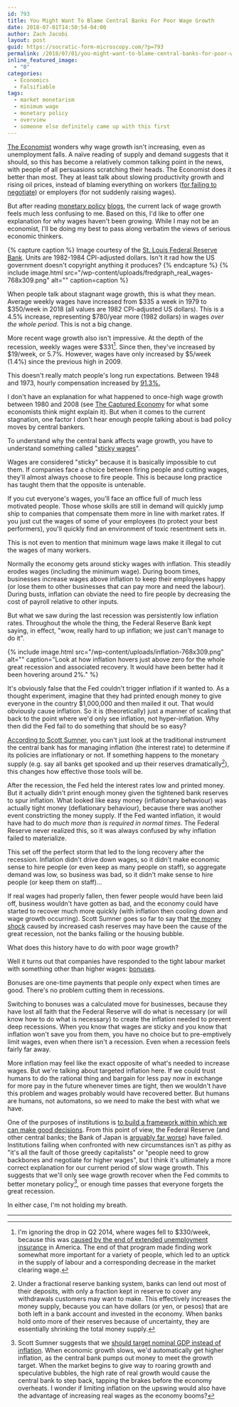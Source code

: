 ```yaml
---
id: 793
title: You Might Want To Blame Central Banks For Poor Wage Growth
date: 2018-07-01T14:50:54-04:00
author: Zach Jacobi
layout: post
guid: https://socratic-form-microscopy.com/?p=793
permalink: /2018/07/01/you-might-want-to-blame-central-banks-for-poor-wage-growth/
inline_featured_image:
  - "0"
categories:
  - Economics
  - Falsifiable
tags:
  - market monetarism
  - minimum wage
  - monetary policy
  - overview
  - someone else definitely came up with this first
---
```


<a href="https://www.economist.com/finance-and-economics/2018/06/30/the-rich-world-needs-higher-real-wage-growth">The Economist</a> wonders why wage growth isn't increasing, even as unemployment falls. A naïve reading of supply and demand suggests that it should, so this has become a relatively common talking point in the news, with people of all persuasions scratching their heads. The Economist does it better than most. They at least talk about slowing productivity growth and rising oil prices, instead of blaming everything on workers (<a href="https://www.ft.com/content/e1e6cc22-6ab2-11e8-8cf3-0c230fa67aec">for failing to negotiate</a>) or employers (for not suddenly raising wages).

But after reading <a href="http://www.themoneyillusion.com/">monetary policy</a> <a href="http://jpkoning.blogspot.com/">blogs</a>, the current lack of wage growth feels much less confusing to me. Based on this, I'd like to offer one explanation for why wages haven't been growing. While I may not be an economist, I'll be doing my best to pass along verbatim the views of serious economic thinkers.

<!--more-->

{% capture caption %}
Image courtesy of the <a href="https://fred.stlouisfed.org/series/LES1252881600Q">St. Louis Federal Reserve Bank</a>. Units are 1982-1984 CPI-adjusted dollars. Isn't it rad how the US government doesn't copyright anything it produces?
{% endcapture %}
{% include image.html src="/wp-content/uploads/fredgraph_real_wages-768x309.png" alt="" caption=caption %}

When people talk about stagnant wage growth, this is what they mean. Average weekly wages have increased from $335 a week in 1979 to $350/week in 2018 (all values are 1982 CPI-adjusted US dollars). This is a 4.5% increase, representing $780/year more (1982 dollars) in wages <em>over the whole period</em>. This is not a big change.

More recent wage growth also isn't impressive. At the depth of the recession, weekly wages were $331[^1]. Since then, they've increased by $19/week, or 5.7%. However, wages have only increased by $5/week (1.4%) since the previous high in 2009.

This doesn't really match people's long run expectations. Between 1948 and 1973, hourly compensation increased by <a href="https://www.epi.org/publication/charting-wage-stagnation/#Figure-2">91.3%.</a>

I don't have an explanation for what happened to once-high wage growth between 1980 and 2008 (see <a href="{{ site.baseurl }}/2018/06/25/book-review-the-captured-economy/">The Captured Economy</a> for what some economists think might explain it). But when it comes to the current stagnation, one factor I don't hear enough people talking about is bad policy moves by central bankers.

To understand why the central bank affects wage growth, you have to understand something called "<a href="https://www.richmondfed.org/~/media/richmondfedorg/publications/research/econ_focus/2013/q1/pdf/jargon_alert.pdf">sticky wages</a>".

Wages are considered "sticky" because it is basically impossible to cut them. If companies face a choice between firing people and cutting wages, they'll almost always choose to fire people. This is because long practice has taught them that the opposite is untenable.

If you cut everyone's wages, you'll face an office full of much less motivated people. Those whose skills are still in demand will quickly jump ship to companies that compensate them more in line with market rates. If you just cut the wages of some of your employees (to protect your best performers), you'll quickly find an environment of toxic resentment sets in.

This is not even to mention that minimum wage laws make it illegal to cut the wages of many workers.

Normally the economy gets around sticky wages with inflation. This steadily erodes wages (including the minimum wage). During boom times, businesses increase wages above inflation to keep their employees happy (or lose them to other businesses that can pay more and need the labour). During busts, inflation can obviate the need to fire people by decreasing the cost of payroll relative to other inputs.

But what we saw during the last recession was persistently low inflation rates. Throughout the whole the thing, the Federal Reserve Bank kept saying, in effect, "wow, really hard to up inflation; we just can't manage to do it".

{% include image.html src="/wp-content/uploads/inflation-768x309.png" alt="" caption="Look at how inflation hovers just above zero for the whole great recession and associated recovery. It would have been better had it been hovering around 2%." %}

It's obviously false that the Fed couldn't trigger inflation if it wanted to. As a thought experiment, imagine that they had printed enough money to give everyone in the country $1,000,000 and then mailed it out. That would obviously cause inflation. So it is (theoretically) just a manner of scaling that back to the point where we'd only see inflation, not hyper-inflation. Why then did the Fed fail to do something that should be so easy?

<a href="http://www.themoneyillusion.com/two-examples-of-low-interest-rate-monetary-policies/">According to Scott Sumner</a>, you can't just look at the traditional instrument the central bank has for managing inflation (the interest rate) to determine if its policies are inflationary or not. If something happens to the monetary supply (e.g. say all banks get spooked and up their reserves dramatically[^2]), this changes how effective those tools will be.

After the recession, the Fed held the interest rates low and printed money. But it actually didn't print enough money given the tightened bank reserves to spur inflation. What looked like easy money (inflationary behaviour) was actually tight money (deflationary behaviour), because there was another event constricting the money supply. If the Fed wanted inflation, it would have had to do <em>much more than is required in normal times</em>. The Federal Reserve never realized this, so it was always confused by why inflation failed to materialize.

This set off the perfect storm that led to the long recovery after the recession. Inflation didn't drive down wages, so it didn't make economic sense to hire people (or even keep as many people on staff), so aggregate demand was low, so business was bad, so it didn't make sense to hire people (or keep them on staff)…

If real wages had properly fallen, then fewer people would have been laid off, business wouldn't have gotten as bad, and the economy could have started to recover much more quickly (with inflation then cooling down and wage growth occurring). Scott Sumner goes so far to say that <a href="http://www.themoneyillusion.com/money-matters/">the money shock</a> caused by increased cash reserves may have been the cause of the great recession, not the banks failing or the housing bubble.

What does this history have to do with poor wage growth?

Well it turns out that companies have responded to the tight labour market with something other than higher wages: <a href="https://www.washingtonpost.com/news/on-leadership/wp/2018/01/18/why-many-companies-are-giving-bonuses-not-raises-after-the-new-tax-cuts/?noredirect=on&amp;utm_term=.02a26cf11f30">bonuses</a>.

Bonuses are one-time payments that people only expect when times are good. There's no problem cutting them in recessions.

Switching to bonuses was a calculated move for businesses, because they have lost all faith that the Federal Reserve will do what is necessary (or will know how to do what is necessary) to create the inflation needed to prevent deep recessions. When you know that wages are sticky and you know that inflation won't save you from them, you have no choice but to pre-emptively limit wages, even when there isn't a recession. Even when a recession feels fairly far away.

More inflation may feel like the exact opposite of what's needed to increase wages. But we're talking about targeted inflation here. If we could trust humans to do the rational thing and bargain for less pay now in exchange for more pay in the future whenever times are tight, then we wouldn't have this problem and wages probably would have recovered better. But humans are humans, not automatons, so we need to make the best with what we have.

One of the purposes of institutions is <a href="{{ site.baseurl }}/2018/05/29/book-review-enlightenment-2-0/">to build a framework within which we can make good decisions</a>. From this point of view, the Federal Reserve (and other central banks; the Bank of Japan is <a href="https://equilibriabook.com/inadequacy-and-modesty/">arguably far worse</a>) have failed. Institutions failing when confronted with new circumstances isn't as pithy as "it's all the fault of those greedy capitalists" or "people need to grow backbones and negotiate for higher wages", but I think it's ultimately a more correct explanation for our current period of slow wage growth. This suggests that we'll only see wage growth recover when the Fed commits to better monetary policy[^3], or enough time passes that everyone forgets the great recession.

In either case, I'm not holding my breath.

<hr class="post-end" />

[^1]: I'm ignoring the drop in Q2 2014, where wages fell to $330/week, because this was <a href="http://www.themoneyillusion.com/no-strong-labor-markets-dont-cause-higher-wages-never-reason-from-a-quantity-change/">caused by the end of extended unemployment insurance</a> in America. The end of that program made finding work somewhat more important for a variety of people, which led to an uptick in the supply of labour and a corresponding decrease in the market clearing wage.
[^2]: Under a fractional reserve banking system, banks can lend out most of their deposits, with only a fraction kept in reserve to cover any withdrawals customers may want to make. This effectively increases the money supply, because you can have dollars (or yen, or pesos) that are both left in a bank account and invested in the economy. When banks hold onto more of their reserves because of uncertainty, they are essentially shrinking the total money supply.
[^3]: Scott Sumner suggests that we <a href="http://static1.squarespace.com/static/56eddde762cd9413e151ac92/56f251ef74e8d670d36b9188/56f2694674e8d670d36e51a9/1458727238686/ASI_NGDP_WEB.pdf?format=original">should target nominal GDP instead of inflation</a>. When economic growth slows, we'd automatically get higher inflation, as the central bank pumps out money to meet the growth target. When the market begins to give way to roaring growth and speculative bubbles, the high rate of real growth would cause the central bank to step back, tapping the brakes before the economy overheats. I wonder if limiting inflation on the upswing would also have the advantage of increasing real wages as the economy booms?
